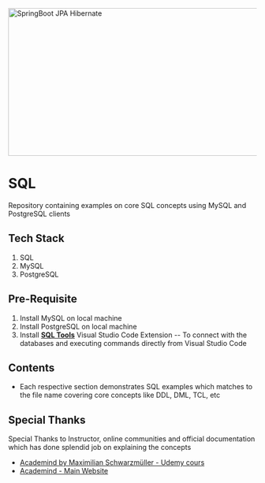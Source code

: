 <img src="https://www.datocms-assets.com/14946/1627286560-sql-databases.png?auto=format" alt="SpringBoot JPA Hibernate" style="height: 300px; width:650px;"/>

# SQL

Repository containing examples on core SQL concepts using MySQL and PostgreSQL clients

## Tech Stack

1. SQL
2. MySQL
3. PostgreSQL

## Pre-Requisite

1. Install MySQL on local machine
2. Install PostgreSQL on local machine
3. Install **[SQL Tools](https://marketplace.visualstudio.com/items?itemName=mtxr.sqltools)** Visual Studio Code Extension -- To connect with the databases and executing commands directly from  Visual Studio Code

## Contents

- Each respective section demonstrates SQL examples which matches to the file name covering core concepts like DDL, DML, TCL, etc

## Special Thanks

Special Thanks to Instructor, online communities and official documentation which has done splendid job on explaining the concepts

- [Academind by Maximilian Schwarzmüller - Udemy cours](https://www.udemy.com/course/sql-the-complete-developers-guide-mysql-postgresql/)
- [Academind - Main Website](https://academind.com/)
